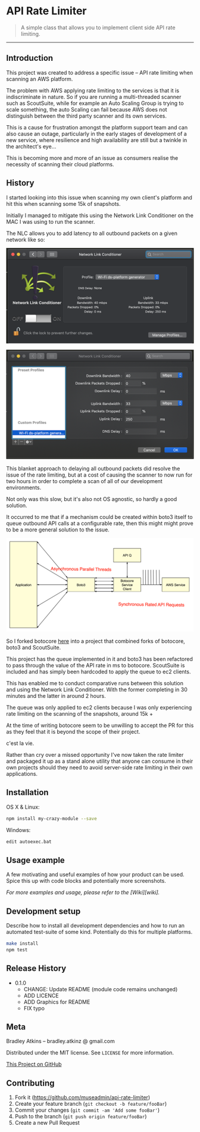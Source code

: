 # API Rate Limiter
> A simple class that allows you to implement client side API rate 
limiting.

---

## Introduction

This project was created to address a specific issue – API rate limiting
 when scanning an AWS platform.

The problem with AWS applying rate limiting to the services is that it 
is indiscriminate in nature. So if you are running a multi-threaded 
scanner such as ScoutSuite, while for example an Auto Scaling Group is 
trying to scale something, the auto Scaling can fail because AWS does 
not distinguish between the third party scanner and its own services.

This is a cause for frustration amongst the platform support team and 
can also cause an outage, particularly in the early stages of 
development of a new service, where resilience and high availability are
still but a twinkle in the architect's eye...

This is becoming more and more of an issue as consumers realise the 
necessity of scanning their cloud platforms.

## History

I started looking into this issue when scanning my own client's platform
 and hit this when scanning some 15k of snapshots.
 
Initially I managed to mitigate this using the Network Link Conditioner 
on the MAC I was using to run the scanner. 

The NLC allows you to add latency to all outbound packets on a given 
network like so:

![](resources/nlc.png)

![](resources/nlc-profile.png)

This blanket approach to delaying all outbound packets did resolve the 
issue of the rate limiting, but at a cost of causing the scanner to now
run for two hours in order to complete a scan of all of our development 
environments.

Not only was this slow, but it's also not OS agnostic, so hardly a good 
solution.

It occurred to me that if a mechanism could be created within boto3 
itself to queue outbound API calls at a configurable rate, then this 
might might prove to be a more general solution to the issue.

![](resources/api_rate_overview.png)

So I forked botocore [here](https://github.com/museadmin/botorate) into 
a project that combined forks of botocore, boto3 and ScoutSuite.

This project has the queue implemented in it and boto3 has been 
refactored to pass through the value of the API rate in ms to botocore. 
ScoutSuite is included and has simply been hardcoded to apply the queue 
to ec2 clients.

This has enabled me to conduct comparative runs between this solution 
and using the Network Link Conditioner. With the former completing in 30
 minutes and the latter in around 2 hours.
 
The queue was only applied to ec2 clients because I was only 
experiencing rate limiting on the scanning of the snapshots, around 15k 
+

At the time of writing botocore seem to be unwilling to accept the PR 
for this as they feel that it is beyond the scope of their project. 

c'est la vie.

Rather than cry over a missed opportunity I've now taken the rate 
limiter and packaged it up as a stand alone utility that anyone can 
consume in their own projects should they need to avoid server-side rate 
limiting in their own applications.   

## Installation

OS X & Linux:

```sh
npm install my-crazy-module --save
```

Windows:

```sh
edit autoexec.bat
```

## Usage example

A few motivating and useful examples of how your product can be used. 
Spice this up with code blocks and potentially more screenshots.

_For more examples and usage, please refer to the [Wiki][wiki]._

## Development setup

Describe how to install all development dependencies and how to run an 
automated test-suite of some kind. Potentially do this for multiple 
platforms.

```sh
make install
npm test
```

## Release History

* 0.1.0
    * CHANGE: Update README (module code remains unchanged)
    * ADD LICENCE
    * ADD Graphics for README
    * FIX typo

## Meta

Bradley Atkins – bradley.atkinz @ gmail.com

Distributed under the MIT license. See ``LICENSE`` for more information.

[This Project on GitHub](https://github.com/museadmin/api-rate-limiter)

## Contributing

1. Fork it (<https://github.com/museadmin/api-rate-limiter>)
2. Create your feature branch (`git checkout -b feature/fooBar`)
3. Commit your changes (`git commit -am 'Add some fooBar'`)
4. Push to the branch (`git push origin feature/fooBar`)
5. Create a new Pull Request
